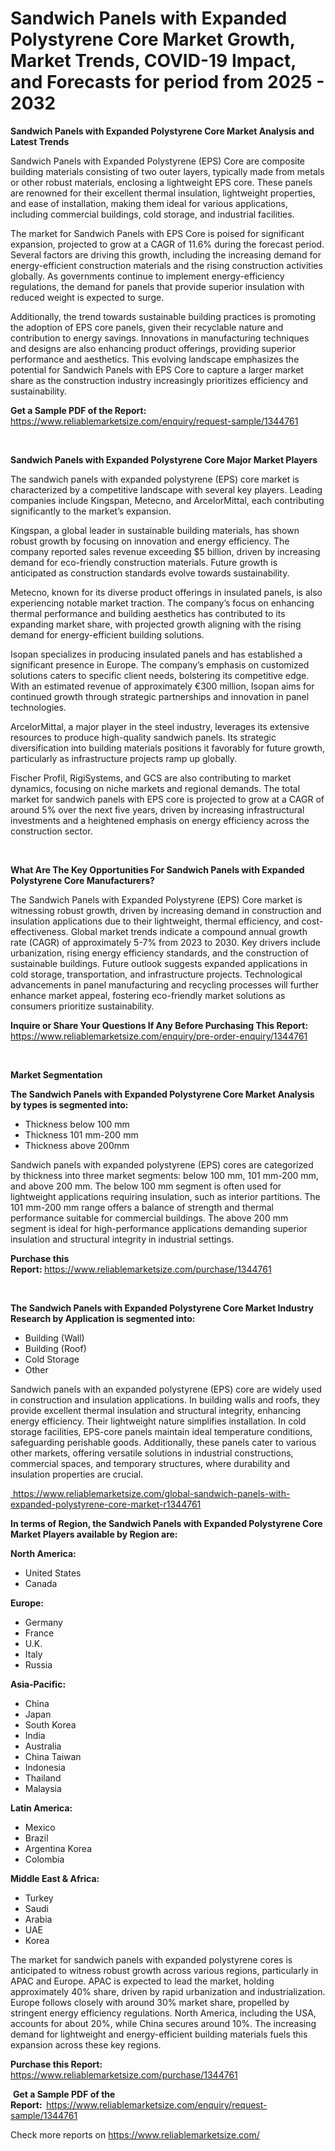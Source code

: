 <p><h1>Sandwich Panels with Expanded Polystyrene Core Market Growth, Market Trends, COVID-19 Impact, and Forecasts for period from 2025 - 2032</h1></p><p><strong>Sandwich Panels with Expanded Polystyrene Core Market Analysis and Latest Trends</strong></p>
<p><p>Sandwich Panels with Expanded Polystyrene (EPS) Core are composite building materials consisting of two outer layers, typically made from metals or other robust materials, enclosing a lightweight EPS core. These panels are renowned for their excellent thermal insulation, lightweight properties, and ease of installation, making them ideal for various applications, including commercial buildings, cold storage, and industrial facilities.</p><p>The market for Sandwich Panels with EPS Core is poised for significant expansion, projected to grow at a CAGR of 11.6% during the forecast period. Several factors are driving this growth, including the increasing demand for energy-efficient construction materials and the rising construction activities globally. As governments continue to implement energy-efficiency regulations, the demand for panels that provide superior insulation with reduced weight is expected to surge.</p><p>Additionally, the trend towards sustainable building practices is promoting the adoption of EPS core panels, given their recyclable nature and contribution to energy savings. Innovations in manufacturing techniques and designs are also enhancing product offerings, providing superior performance and aesthetics. This evolving landscape emphasizes the potential for Sandwich Panels with EPS Core to capture a larger market share as the construction industry increasingly prioritizes efficiency and sustainability.</p></p>
<p><strong>Get a Sample PDF of the Report:&nbsp;</strong> <a href="https://www.reliablemarketsize.com/enquiry/request-sample/1344761?utm_campaign=3460&utm_medium=2&utm_source=Github&utm_content=ia&utm_term=03042025&utm_id=sandwich-panels-with-expanded-polystyrene-core">https://www.reliablemarketsize.com/enquiry/request-sample/1344761</a></p>
<p>&nbsp;</p>
<p><strong>Sandwich Panels with Expanded Polystyrene Core Major Market Players</strong></p>
<p><p>The sandwich panels with expanded polystyrene (EPS) core market is characterized by a competitive landscape with several key players. Leading companies include Kingspan, Metecno, and ArcelorMittal, each contributing significantly to the market’s expansion.</p><p>Kingspan, a global leader in sustainable building materials, has shown robust growth by focusing on innovation and energy efficiency. The company reported sales revenue exceeding $5 billion, driven by increasing demand for eco-friendly construction materials. Future growth is anticipated as construction standards evolve towards sustainability.</p><p>Metecno, known for its diverse product offerings in insulated panels, is also experiencing notable market traction. The company’s focus on enhancing thermal performance and building aesthetics has contributed to its expanding market share, with projected growth aligning with the rising demand for energy-efficient building solutions.</p><p>Isopan specializes in producing insulated panels and has established a significant presence in Europe. The company’s emphasis on customized solutions caters to specific client needs, bolstering its competitive edge. With an estimated revenue of approximately €300 million, Isopan aims for continued growth through strategic partnerships and innovation in panel technologies.</p><p>ArcelorMittal, a major player in the steel industry, leverages its extensive resources to produce high-quality sandwich panels. Its strategic diversification into building materials positions it favorably for future growth, particularly as infrastructure projects ramp up globally.</p><p>Fischer Profil, RigiSystems, and GCS are also contributing to market dynamics, focusing on niche markets and regional demands. The total market for sandwich panels with EPS core is projected to grow at a CAGR of around 5% over the next five years, driven by increasing infrastructural investments and a heightened emphasis on energy efficiency across the construction sector.</p></p>
<p>&nbsp;</p>
<p><strong>What Are The Key Opportunities For Sandwich Panels with Expanded Polystyrene Core Manufacturers?</strong></p>
<p><p>The Sandwich Panels with Expanded Polystyrene (EPS) Core market is witnessing robust growth, driven by increasing demand in construction and insulation applications due to their lightweight, thermal efficiency, and cost-effectiveness. Global market trends indicate a compound annual growth rate (CAGR) of approximately 5-7% from 2023 to 2030. Key drivers include urbanization, rising energy efficiency standards, and the construction of sustainable buildings. Future outlook suggests expanded applications in cold storage, transportation, and infrastructure projects. Technological advancements in panel manufacturing and recycling processes will further enhance market appeal, fostering eco-friendly market solutions as consumers prioritize sustainability.</p></p>
<p><strong>Inquire or Share Your Questions If Any Before Purchasing This Report:</strong> <a href="https://www.reliablemarketsize.com/enquiry/pre-order-enquiry/1344761?utm_campaign=3460&utm_medium=2&utm_source=Github&utm_content=ia&utm_term=03042025&utm_id=sandwich-panels-with-expanded-polystyrene-core">https://www.reliablemarketsize.com/enquiry/pre-order-enquiry/1344761</a></p>
<p>&nbsp;</p>
<p><strong>Market Segmentation</strong></p>
<p><strong>The Sandwich Panels with Expanded Polystyrene Core Market Analysis by types is segmented into:</strong></p>
<p><ul><li>Thickness below 100 mm</li><li>Thickness 101 mm-200 mm</li><li>Thickness above 200mm</li></ul></p>
<p><p>Sandwich panels with expanded polystyrene (EPS) cores are categorized by thickness into three market segments: below 100 mm, 101 mm-200 mm, and above 200 mm. The below 100 mm segment is often used for lightweight applications requiring insulation, such as interior partitions. The 101 mm-200 mm range offers a balance of strength and thermal performance suitable for commercial buildings. The above 200 mm segment is ideal for high-performance applications demanding superior insulation and structural integrity in industrial settings.</p></p>
<p><strong>Purchase this Report:&nbsp;</strong><a href="https://www.reliablemarketsize.com/purchase/1344761?utm_campaign=3460&utm_medium=2&utm_source=Github&utm_content=ia&utm_term=03042025&utm_id=sandwich-panels-with-expanded-polystyrene-core">https://www.reliablemarketsize.com/purchase/1344761</a></p>
<p>&nbsp;</p>
<p><strong>The Sandwich Panels with Expanded Polystyrene Core Market Industry Research by Application is segmented into:</strong></p>
<p><ul><li>Building (Wall)</li><li>Building (Roof)</li><li>Cold Storage</li><li>Other</li></ul></p>
<p><p>Sandwich panels with an expanded polystyrene (EPS) core are widely used in construction and insulation applications. In building walls and roofs, they provide excellent thermal insulation and structural integrity, enhancing energy efficiency. Their lightweight nature simplifies installation. In cold storage facilities, EPS-core panels maintain ideal temperature conditions, safeguarding perishable goods. Additionally, these panels cater to various other markets, offering versatile solutions in industrial constructions, commercial spaces, and temporary structures, where durability and insulation properties are crucial.</p></p>
<p><a href="https://www.reliablemarketsize.com/global-sandwich-panels-with-expanded-polystyrene-core-market-r1344761?utm_campaign=3460&utm_medium=2&utm_source=Github&utm_content=ia&utm_term=03042025&utm_id=sandwich-panels-with-expanded-polystyrene-core">&nbsp;https://www.reliablemarketsize.com/global-sandwich-panels-with-expanded-polystyrene-core-market-r1344761</a></p>
<p><strong>In terms of Region, the Sandwich Panels with Expanded Polystyrene Core Market Players available by Region are:</strong></p>
<p>
    <p> <strong> North America: </strong>
        <ul>
            <li>United States</li>
            <li>Canada</li>
        </ul>
        </p> 
    <p> <strong> Europe: </strong>
        <ul>
            <li>Germany</li>
            <li>France</li>
            <li>U.K.</li>
            <li>Italy</li>
            <li>Russia</li>
        </ul>
        </p> 
    <p> <strong> Asia-Pacific: </strong>
        <ul>
            <li>China</li>
            <li>Japan</li>
            <li>South Korea</li>
            <li>India</li>
            <li>Australia</li>
            <li>China Taiwan</li>
            <li>Indonesia</li>
            <li>Thailand</li>
            <li>Malaysia</li>
        </ul>
        </p> 
    <p> <strong> Latin America: </strong>
        <ul>
            <li>Mexico</li>
            <li>Brazil</li>
            <li>Argentina Korea</li>
            <li>Colombia</li>
        </ul>
        </p> 
    <p> <strong> Middle East & Africa: </strong>
        <ul>
            <li>Turkey</li>
            <li>Saudi</li>
            <li>Arabia</li>
            <li>UAE</li>
            <li>Korea</li>
        </ul>
    </p>
    </p>
<p><p>The market for sandwich panels with expanded polystyrene cores is anticipated to witness robust growth across various regions, particularly in APAC and Europe. APAC is expected to lead the market, holding approximately 40% share, driven by rapid urbanization and industrialization. Europe follows closely with around 30% market share, propelled by stringent energy efficiency regulations. North America, including the USA, accounts for about 20%, while China secures around 10%. The increasing demand for lightweight and energy-efficient building materials fuels this expansion across these key regions.</p></p>
<p><strong>Purchase this Report: </strong><a href="https://www.reliablemarketsize.com/purchase/1344761?utm_campaign=3460&utm_medium=2&utm_source=Github&utm_content=ia&utm_term=03042025&utm_id=sandwich-panels-with-expanded-polystyrene-core">https://www.reliablemarketsize.com/purchase/1344761</a></p>
<p>&nbsp;<strong>Get a Sample PDF of the Report:&nbsp;&nbsp;</strong><a href="https://www.reliablemarketsize.com/enquiry/request-sample/1344761?utm_campaign=3460&utm_medium=2&utm_source=Github&utm_content=ia&utm_term=03042025&utm_id=sandwich-panels-with-expanded-polystyrene-core">https://www.reliablemarketsize.com/enquiry/request-sample/1344761</a></p>
<p><strong></strong></p>
<p>Check more reports on <a href="https://www.reliablemarketsize.com/?utm_campaign=3460&utm_medium=2&utm_source=Github&utm_content=ia&utm_term=03042025&utm_id=sandwich-panels-with-expanded-polystyrene-core">https://www.reliablemarketsize.com/</a></p>